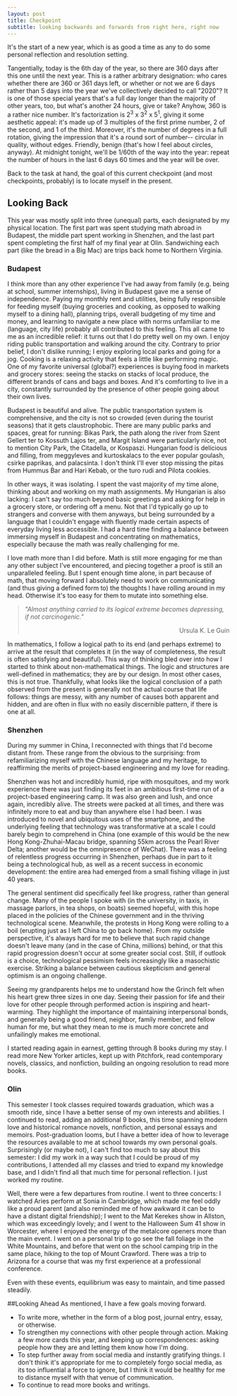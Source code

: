 ```yaml
---
layout: post
title: Checkpoint
subtitle: looking backwards and forwards from right here, right now
---
```

It's the start of a new year, which is as good a time as any to do some personal reflection and resolution setting.

Tangentially, today is the 6th day of the year, so there are 360 days after this one until the next year. This is a rather arbitrary designation: who cares whether there are 360 or 361 days left, or whether or not we are 6 days rather than 5 days into the year we've collectively decided to call "2020"? It is one of those special years that's a full day longer than the majority of other years, too, but what's another 24 hours, give or take? Anyhow, 360 is a rather nice number. It's factorization is 2<sup>3</sup> x 3<sup>2</sup> x 5<sup>1</sup>, giving it some aesthetic appeal: it's made up of 3 multiples of the first prime number, 2 of the second, and 1 of the third. Moreover, it's the number of degrees in a full rotation, giving the impression that it's a round sort of number-- circular in quality, without edges. Friendly, benign (that's how I feel about circles, anyway). At midnight tonight, we'll be 1/60th of the way into the year: repeat the number of hours in the last 6 days 60 times and the year will be over.

Back to the task at hand, the goal of this current checkpoint (and most checkpoints, probably) is to locate myself in the present.

## Looking Back
This year was mostly split into three (unequal) parts, each designated by my physical location. The first part was spent studying math abroad in Budapest, the middle part spent working in Shenzhen, and the last part spent completing the first half of my final year at Olin. Sandwiching each part (like the bread in a Big Mac) are trips back home to Northern Virginia.

### Budapest
I think more than any other experience I've had away from family (e.g. being at school, summer internships), living in Budapest gave me a sense of independence. Paying my monthly rent and utilities, being fully responsible for feeding myself (buying groceries and cooking, as opposed to walking myself to a dining hall), planning trips, overall budgeting of my time and money, and learning to navigate a new place with norms unfamiliar to me (language, city life) probably all contributed to this feeling. This all came to me as an incredible relief: it turns out that I do pretty well on my own. I enjoy riding public transportation and walking around the city. Contrary to prior belief, I don't dislike running; I enjoy exploring local parks and going for a jog. Cooking is a relaxing activity that feels a little like performing magic. One of my favorite universal (global?) experiences is buying food in markets and grocery stores: seeing the stacks on stacks of local produce, the different brands of cans and bags and boxes. And it's comforting to live in a city, constantly surrounded by the presence of other people going about their own lives.

Budapest is beautiful and alive. The public transportation system is comprehensive, and the city is not so crowded (even during the tourist seasons) that it gets claustrophobic. There are many public parks and spaces, great for running: Bikas Park, the path along the river from Szent Gellert ter to Kossuth Lajos ter, and Margit Island were particularly nice, not to mention City Park, the Citadella, or Kospaszi. Hungarian food is delicious and filling, from meggyleves and kurtoskalacs to the ever popular goulash, csirke paprikas, and palacsinta. I don't think I'll ever stop missing the pitas from Hummus Bar and Hari Kebab, or the turo rudi and Pilota cookies.

In other ways, it was isolating. I spent the vast majority of my time alone, thinking about and working on my math assignments. My Hungarian is also lacking: I can't say too much beyond basic greetings and asking for help in a grocery store, or ordering off a menu. Not that I'd typically go up to strangers and converse with them anyways, but being surrounded by a language that I couldn't engage with fluently made certain aspects of everyday living less accessible. I had a hard time finding a balance between immersing myself in Budapest and concentrating on mathematics, especially because the math was really challenging for me.

I love math more than I did before. Math is still more engaging for me than any other subject I've encountered, and piecing together a proof is still an unparalleled feeling. But I spent enough time alone, in part because of math, that moving forward I absolutely need to work on communicating (and thus giving a defined form to) the thoughts I have rolling around in my head. Otherwise it's too easy for them to mutate into something else.

> _"Almost anything carried to its logical extreme becomes depressing, if not carcinogenic."_
> <div style="text-align: right">Ursula K. Le Guin</div>

 In mathematics, I follow a logical path to its end (and perhaps extreme) to arrive at the result that completes it (in the way of completeness, the result is often satisfying and beautiful). This way of thinking bled over into how I started to think about non-mathematical things. The logic and structures are well-defined in mathematics; they are by our design. In most other cases, this is not true. Thankfully, what looks like the logical conclusion of a path observed from the present is generally not the actual course that life follows: things are messy, with any number of causes both apparent and hidden, and are often in flux with no easily discernible pattern, if there is one at all.

### Shenzhen
During my summer in China, I reconnected with things that I'd become distant from. These range from the obvious to the surprising: from refamiliarizing myself with the Chinese language and my heritage, to reaffirming the merits of project-based engineering and my love for reading.

Shenzhen was hot and incredibly humid, ripe with mosquitoes, and my work experience there was just finding its feet in an ambitious first-time run of a project-based engineering camp. It was also green and lush, and once again, incredibly alive. The streets were packed at all times, and there was infinitely more to eat and buy than anywhere else I had been. I was introduced to novel and ubiquitous uses of the smartphone, and the underlying feeling that technology was transformative at a scale I could barely begin to comprehend in China (one example of this would be the new Hong Kong-Zhuhai-Macau bridge, spanning 55km across the Pearl River Delta; another would be the omnipresence of WeChat). There was a feeling of relentless progress occurring in Shenzhen, perhaps due in part to it being a technological hub, as well as a recent success in economic development: the entire area had emerged from a small fishing village in just 40 years.

The general sentiment did specifically feel like progress, rather than general change. Many of the people I spoke with (in the university, in taxis, in massage parlors, in tea shops, on boats) seemed hopeful, with this hope placed in the policies of the Chinese government and in the thriving technological scene. Meanwhile, the protests in Hong Kong were rolling to a boil (erupting just as I left China to go back home). From my outside perspective, it's always hard for me to believe that such rapid change doesn't leave many (and in the case of China, millions) behind, or that this rapid progression doesn't occur at some greater social cost. Still, if outlook is a choice, technological pessimism feels increasingly like a masochistic exercise. Striking a balance between cautious skepticism and general optimism is an ongoing challenge.

Seeing my grandparents helps me to understand how the Grinch felt when his heart grew three sizes in one day. Seeing their passion for life and their love for other people through performed action is inspiring and heart-warming. They highlight the importance of maintaining interpersonal bonds, and generally being a good friend, neighbor, family member, and fellow human for me, but what they mean to me is much more concrete and unfailingly makes me emotional.

I started reading again in earnest, getting through 8 books during my stay. I read more New Yorker articles, kept up with Pitchfork, read contemporary novels, classics, and nonfiction, building an ongoing resolution to read more books.

### Olin
This semester I took classes required towards graduation, which was a smooth ride, since I have a better sense of my own interests and abilities. I continued to read, adding an additional 9 books, this time spanning modern love and historical romance novels, nonfiction, and personal essays and memoirs. Post-graduation looms, but I have a better idea of how to leverage the resources available to me at school towards my own personal goals. Surprisingly (or maybe not), I can't find too much to say about this semester: I did my work in a way such that I could be proud of my contributions, I attended all my classes and tried to expand my knowledge base, and I didn't find all that much time for personal reflection. I just worked my routine.

Well, there were a few departures from routine. I went to three concerts: I watched Aries perform at Sonia in Cambridge, which made me feel oddly like a proud parent (and also reminded me of how awkward it can be to have a distant digital friendship); I went to the Mat Kerekes show in Allston, which was exceedingly lovely; and I went to the Halloween Sum 41 show in Worcester, where I enjoyed the energy of the metalcore openers more than the main event. I went on a personal trip to go see the fall foliage in the White Mountains, and before that went on the school camping trip in the same place, hiking to the top of Mount Crawford. There was a trip to Arizona for a course that was my first experience at a professional conference.

Even with these events, equilibrium was easy to maintain, and time passed steadily.

##Looking Ahead
As mentioned, I have a few goals moving forward.
- To write more, whether in the form of a blog post, journal entry, essay, or otherwise.
- To strengthen my connections with other people through action. Making a few more cards this year, and keeping up correspondences: asking people how they are and letting them know how I'm doing. 
- To step further away from social media and instantly gratifying things. I don't think it's appropriate for me to completely forgo social media, as its too influential a force to ignore, but I think it would be healthy for me to distance myself with that venue of communication.
- To continue to read more books and writings.
